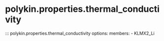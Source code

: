 # polykin.properties.thermal_conductivity

::: polykin.properties.thermal_conductivity
    options:
        members:
            - KLMX2_Li
